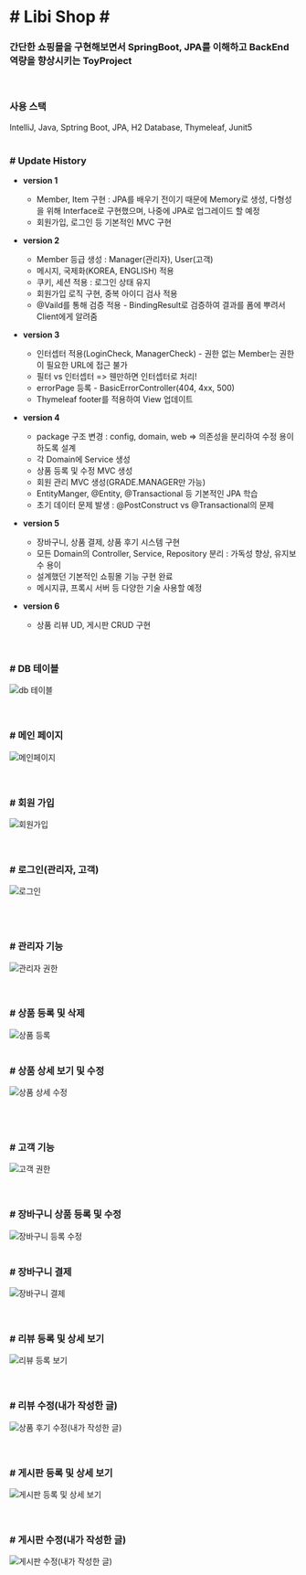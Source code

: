 <h1> # Libi Shop #</h1>  
<h3>간단한 쇼핑몰을 구현해보면서 SpringBoot, JPA를 이해하고 BackEnd 역량을 향상시키는 ToyProject </h3>
<br>
<h3>사용 스택</h3>  
IntelliJ, Java, Sptring Boot, JPA, H2 Database, Thymeleaf, Junit5  
<br>
<br>
<h3># Update History</h3>  

* **version 1**
  - Member, Item 구현 : JPA를 배우기 전이기 때문에 Memory로 생성, 다형성을 위해 Interface로 구현했으며, 나중에 JPA로 업그레이드 할 예정
  - 회원가입, 로그인 등 기본적인 MVC 구현
  
* **version 2**
  - Member 등급 생성 : Manager(관리자), User(고객)
  - 메시지, 국제화(KOREA, ENGLISH) 적용 
  - 쿠키, 세션 적용 : 로그인 상태 유지
  - 회원가입 로직 구현, 중복 아이디 검사 적용
  - @Vaild를 통해 검증 적용 - BindingResult로 검증하여 결과를 폼에 뿌려서 Client에게 알려줌
  
* **version 3**
  - 인터셉터 적용(LoginCheck, ManagerCheck) - 권한 없는 Member는 권한이 필요한 URL에 접근 불가
  - 필터 vs 인터셉터 => 웬만하면 인터셉터로 처리!
  - errorPage 등록 - BasicErrorController(404, 4xx, 500)
  - Thymeleaf footer를 적용하여 View 업데이트

* **version 4**
  - package 구조 변경 : config, domain, web => 의존성을 분리하여 수정 용이하도록 설계
  - 각 Domain에 Service 생성
  - 상품 등록 및 수정 MVC 생성
  - 회원 관리 MVC 생성(GRADE.MANAGER만 가능)
  - EntityManger, @Entity, @Transactional 등 기본적인 JPA 학습
  - 초기 데이터 문제 발생 : @PostConstruct vs @Transactional의 문제
  
* **version 5**
  - 장바구니, 상품 결제, 상품 후기 시스템 구현
  - 모든 Domain의 Controller, Service, Repository 분리 : 가독성 향상, 유지보수 용이
  - 설계했던 기본적인 쇼핑몰 기능 구현 완료
  - 메시지큐, 프록시 서버 등 다양한 기술 사용할 예정
  
* **version 6**
  - 상품 리뷰 UD, 게시판 CRUD 구현
  
<br>
<h3># DB 테이블 </h3>

![db 테이블](https://user-images.githubusercontent.com/53072057/130027046-9cc49678-f46d-4fca-a144-faaf12cb0e8d.JPG)  
<br>
<br>
<h3># 메인 페이지</h3>  

![메인페이지](https://user-images.githubusercontent.com/53072057/129016350-ee502013-4fd0-4d49-bba2-6c0eb7350ee5.JPG)  
<br>
<br>
<h3># 회원 가입</h3>  

![회원가입](https://user-images.githubusercontent.com/53072057/129016362-d368af2d-b73e-4acf-848e-678a83ddfc82.JPG)  
<br>
<br>
<h3># 로그인(관리자, 고객)</h3>  

![로그인](https://user-images.githubusercontent.com/53072057/129016344-7d1139e3-0626-4764-9ccd-163ba9228c2c.JPG)  
<br>
<br>
<br>
<h3># 관리자 기능</h3>  

![관리자 권한](https://user-images.githubusercontent.com/53072057/129016341-39bbf60d-0aa4-491a-af92-a61b7a2e51a8.JPG)  
<br>
<br>
<h3># 상품 등록 및 삭제</h3>  

![상품 등록](https://user-images.githubusercontent.com/53072057/129016353-a74e4a25-2ad4-4e6f-93c8-1115cd7003f8.JPG)
<br>
<br>
<h3># 상품 상세 보기 및 수정</h3>  

![상품 상세   수정](https://user-images.githubusercontent.com/53072057/129016356-4e67fe11-8d4d-47da-a75e-37b7f57588f7.JPG)  
<br>
<br>
<br>
<h3># 고객 기능</h3>  

![고객 권한](https://user-images.githubusercontent.com/53072057/129016338-fdda58d8-f583-414c-bb36-1d3150e89199.JPG)  
<br>
<br>
<h3># 장바구니 상품 등록 및 수정</h3>  

![장바구니 등록   수정](https://user-images.githubusercontent.com/53072057/129016360-88b09e24-9262-44ac-8103-ae3af9230010.JPG)
<br>
<br>
<h3># 장바구니 결제</h3>  

![장바구니 결제](https://user-images.githubusercontent.com/53072057/129016359-0994ee12-ebb9-4c08-ab58-b43fe745357e.JPG)  
<br>
<br>
<h3># 리뷰 등록 및 상세 보기</h3>  

![리뷰 등록   보기](https://user-images.githubusercontent.com/53072057/129016347-5efd46ec-5e6c-4faf-9b7b-a3cf2c1a41d9.JPG)  
<br>
<br>
<h3># 리뷰 수정(내가 작성한 글)</h3>  

![상품 후기 수정(내가 작성한 글)](https://user-images.githubusercontent.com/53072057/130030384-885792c2-c123-4dba-a7c0-6c6d8e56ad6a.JPG)  
<br>
<br>
<h3># 게시판 등록 및 상세 보기</h3>  

![게시판 등록 및 상세 보기](https://user-images.githubusercontent.com/53072057/130029246-469d89ae-c442-4264-8539-3d028eb82562.JPG)  
<br>
<br>
<h3># 게시판 수정(내가 작성한 글)</h3>  

![게시판 수정(내가 작성한 글)](https://user-images.githubusercontent.com/53072057/130029242-fc48c920-14b0-49c4-90df-21f4fe283f03.JPG)  
<br>
<br>


